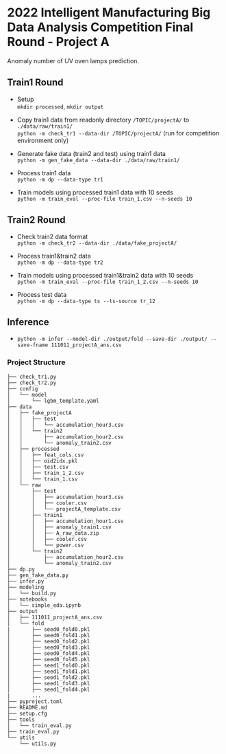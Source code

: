 # 2022 Intelligent Manufacturing Big Data Analysis Competition Final Round - Project A
Anomaly number of UV oven lamps prediction.


## Train1 Round
- Setup  </br>
`mkdir processed`, `mkdir output`

- Copy train1 data from readonly directory `/TOPIC/projectA/` to `./data/raw/train1/` </br>
`python -m check_tr1 --data-dir /TOPIC/projectA/` (run for competition environment only)

- Generate fake data (train2 and test) using train1 data </br>
`python -m gen_fake_data --data-dir ./data/raw/train1/`

- Process train1 data </br>
`python -m dp --data-type tr1`

- Train models using processed train1 data with 10 seeds </br>
`python -m train_eval --proc-file train_1.csv --n-seeds 10`

## Train2 Round
- Check train2 data format </br>
`python -m check_tr2 --data-dir ./data/fake_projectA/`

- Process train1&train2 data </br>
`python -m dp --data-type tr2`

- Train models using processed train1&train2 data with 10 seeds </br>
`python -m train_eval --proc-file train_1_2.csv --n-seeds 10`

- Process test data </br>
`python -m dp --data-type ts --ts-source tr_12`

## Inference
- `python -m infer --model-dir ./output/fold --save-dir ./output/ --save-fname 111011_projectA_ans.csv`


### Project Structure
```
├── check_tr1.py
├── check_tr2.py
├── config
│   └── model
│       └── lgbm_template.yaml
├── data
│   ├── fake_projectA
│   │   ├── test
│   │   │   └── accumulation_hour3.csv
│   │   └── train2
│   │       ├── accumulation_hour2.csv
│   │       └── anomaly_train2.csv
│   ├── processed
│   │   ├── feat_cols.csv
│   │   ├── oid2idx.pkl
│   │   ├── test.csv
│   │   ├── train_1_2.csv
│   │   └── train_1.csv
│   └── raw
│       ├── test
│       │   ├── accumulation_hour3.csv
│       │   ├── cooler.csv
│       │   └── projectA_template.csv
│       ├── train1
│       │   ├── accumulation_hour1.csv
│       │   ├── anomaly_train1.csv
│       │   ├── A_raw_data.zip
│       │   ├── cooler.csv
│       │   └── power.csv
│       └── train2
│           ├── accumulation_hour2.csv
│           └── anomaly_train2.csv  
├── dp.py
├── gen_fake_data.py
├── infer.py
├── modeling
│   └── build.py
├── notebooks
│   └── simple_eda.ipynb
├── output
│   ├── 111011_projectA_ans.csv   
│   └── fold
|       ├── seed0_fold0.pkl
│       ├── seed0_fold1.pkl
│       ├── seed0_fold2.pkl
│       ├── seed0_fold3.pkl
│       ├── seed0_fold4.pkl
│       ├── seed0_fold5.pkl
│       ├── seed1_fold0.pkl
│       ├── seed1_fold1.pkl
│       ├── seed1_fold2.pkl
│       ├── seed1_fold3.pkl
│       ├── seed1_fold4.pkl
|       ...
├── pyproject.toml
├── README.md
├── setup.cfg
├── tools
│   └── train_eval.py
├── train_eval.py
└── utils
    └── utils.py
```